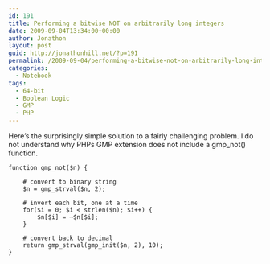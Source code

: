 ```yaml
---
id: 191
title: Performing a bitwise NOT on arbitrarily long integers
date: 2009-09-04T13:34:00+00:00
author: Jonathon
layout: post
guid: http://jonathonhill.net/?p=191
permalink: /2009-09-04/performing-a-bitwise-not-on-arbitrarily-long-integers/
categories:
  - Notebook
tags:
  - 64-bit
  - Boolean Logic
  - GMP
  - PHP
---
```

Here&#8217;s the surprisingly simple solution to a fairly challenging problem. I do not understand why PHPs GMP extension does not include a gmp_not() function.

    function gmp_not($n) {
    	
    	# convert to binary string
    	$n = gmp_strval($n, 2);
    	
    	# invert each bit, one at a time
    	for($i = 0; $i < strlen($n); $i++) {
    		$n[$i] = ~$n[$i];
    	}
    	
    	# convert back to decimal
    	return gmp_strval(gmp_init($n, 2), 10);
    }